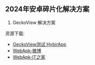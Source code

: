 ## 2024年安卓碎片化解决方案

1. GeckoView 解决方案

资源下载: 

-    [GeckoView测试 HybirApp](https://github.com/webdev-support/webdev-support.github.io/releases/download/v1.0.4/geckoview-test.apk)
-    [WebApk-微博](https://github.com/webdev-support/webdev-support.github.io/releases/download/v1.0.4/weibo.apk)
-    [WebApk-IT之家](https://github.com/webdev-support/webdev-support.github.io/releases/download/v1.0.4/ithome.apk)
